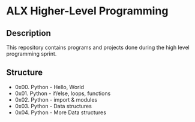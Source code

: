 # ALX Higher-Level Programming
## Description
This repository contains programs and projects done during the high level programming sprint.
## Structure
* 0x00. Python - Hello, World
* 0x01. Python - if/else, loops, functions
* 0x02. Python - import & modules
* 0x03. Python - Data structures
* 0x04. Python - More Data structures